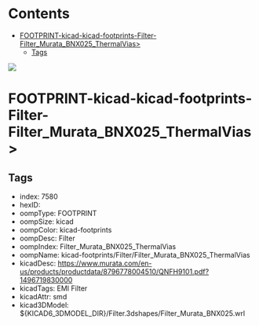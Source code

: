 



Contents
========

* [FOOTPRINT-kicad-kicad-footprints-Filter-Filter_Murata_BNX025_ThermalVias>](#footprint-kicad-kicad-footprints-filter-filter_murata_bnx025_thermalvias)
	* [Tags](#tags)
  
![][im]
# FOOTPRINT-kicad-kicad-footprints-Filter-Filter_Murata_BNX025_ThermalVias>

## Tags

- index: 7580
- hexID: 
- oompType: FOOTPRINT
- oompSize: kicad
- oompColor: kicad-footprints
- oompDesc: Filter
- oompIndex: Filter_Murata_BNX025_ThermalVias
- oompName: kicad-footprints/Filter/Filter_Murata_BNX025_ThermalVias
- kicadDesc: https://www.murata.com/en-us/products/productdata/8796778004510/QNFH9101.pdf?1496719830000
- kicadTags: EMI Filter
- kicadAttr: smd
- kicad3DModel: ${KICAD6_3DMODEL_DIR}/Filter.3dshapes/Filter_Murata_BNX025.wrl



[im]: image.png
